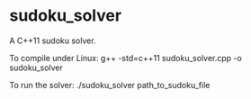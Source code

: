 sudoku_solver
=============

A C++11 sudoku solver.

To compile under Linux:
g++ -std=c++11 sudoku_solver.cpp -o sudoku_solver

To run the solver:
./sudoku_solver path_to_sudoku_file

